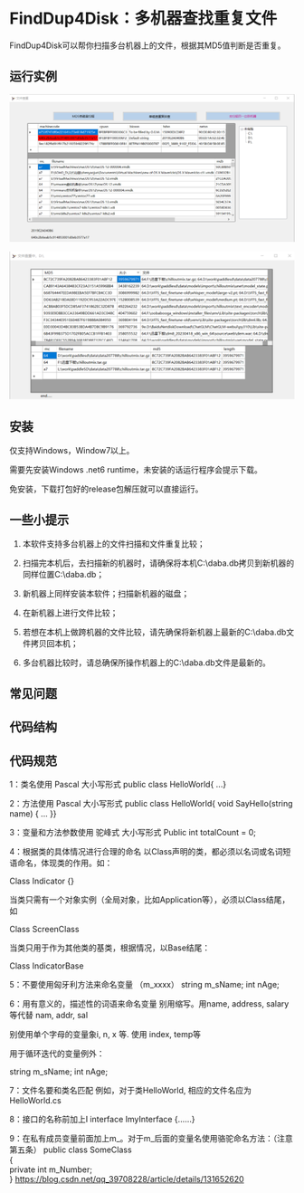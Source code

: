 # FindDup4Disk：多机器查找重复文件
FindDup4Disk可以帮你扫描多台机器上的文件，根据其MD5值判断是否重复。

## 运行实例

![image-20231021183014346](imgs/image-20231021183014346.png)

![image-20231021183618294](imgs/image-20231021183618294.png)

## 安装
仅支持Windows，Window7以上。

需要先安装Windows .net6 runtime，未安装的话运行程序会提示下载。

免安装，下载打包好的release包解压就可以直接运行。

## 一些小提示
1. 本软件支持多台机器上的文件扫描和文件重复比较；

2. 扫描完本机后，去扫描新的机器时，请确保将本机C:\daba.db拷贝到新机器的同样位置C:\daba.db；

3. 新机器上同样安装本软件；扫描新机器的磁盘；

4. 在新机器上进行文件比较；

5. 若想在本机上做跨机器的文件比较，请先确保将新机器上最新的C:\daba.db文件拷贝回本机；

6. 多台机器比较时，请总确保所操作机器上的C:\daba.db文件是最新的。

## 常见问题

## 代码结构

## 代码规范

1：类名使用 Pascal 大小写形式
public class HelloWorld{ ...}

2：方法使用 Pascal 大小写形式
public class HelloWorld{ void SayHello(string name) {  ... }}

3：变量和方法参数使用 驼峰式 大小写形式
Public int totalCount = 0;

4：根据类的具体情况进行合理的命名
以Class声明的类，都必须以名词或名词短语命名，体现类的作用。如：

Class Indicator {}

当类只需有一个对象实例（全局对象，比如Application等），必须以Class结尾，如

Class ScreenClass

当类只用于作为其他类的基类，根据情况，以Base结尾：

Class IndicatorBase

5：不要使用匈牙利方法来命名变量 （m_xxxx）
string m_sName; int nAge;

6：用有意义的，描述性的词语来命名变量
别用缩写。用name, address, salary等代替 nam, addr, sal

别使用单个字母的变量象i, n, x 等. 使用 index, temp等

用于循环迭代的变量例外：

string m_sName; int nAge;

7：文件名要和类名匹配
例如，对于类HelloWorld, 相应的文件名应为 HelloWorld.cs

8：接口的名称前加上I
interface ImyInterface   {……}

9：在私有成员变量前面加上m_。对于m_后面的变量名使用骆驼命名方法：（注意第五条）
public class SomeClass  
{  
    private int m_Number;   
}
https://blog.csdn.net/qq_39708228/article/details/131652620


